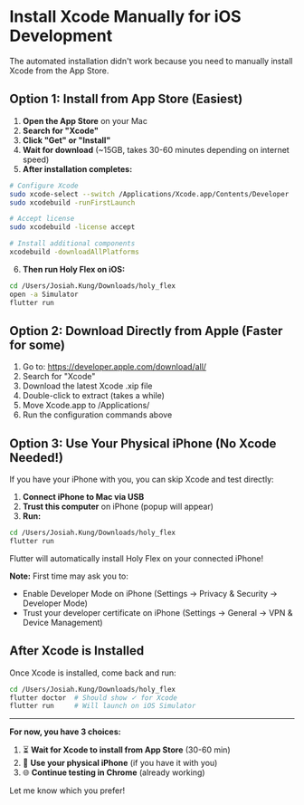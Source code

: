 # Install Xcode Manually for iOS Development

The automated installation didn't work because you need to manually install Xcode from the App Store.

## Option 1: Install from App Store (Easiest)

1. **Open the App Store** on your Mac
2. **Search for "Xcode"**
3. **Click "Get" or "Install"**
4. **Wait for download** (~15GB, takes 30-60 minutes depending on internet speed)
5. **After installation completes:**

```bash
# Configure Xcode
sudo xcode-select --switch /Applications/Xcode.app/Contents/Developer
sudo xcodebuild -runFirstLaunch

# Accept license
sudo xcodebuild -license accept

# Install additional components
xcodebuild -downloadAllPlatforms
```

6. **Then run Holy Flex on iOS:**

```bash
cd /Users/Josiah.Kung/Downloads/holy_flex
open -a Simulator
flutter run
```

## Option 2: Download Directly from Apple (Faster for some)

1. Go to: https://developer.apple.com/download/all/
2. Search for "Xcode"
3. Download the latest Xcode .xip file
4. Double-click to extract (takes a while)
5. Move Xcode.app to /Applications/
6. Run the configuration commands above

## Option 3: Use Your Physical iPhone (No Xcode Needed!)

If you have your iPhone with you, you can skip Xcode and test directly:

1. **Connect iPhone to Mac via USB**
2. **Trust this computer** on iPhone (popup will appear)
3. **Run:**
```bash
cd /Users/Josiah.Kung/Downloads/holy_flex
flutter run
```

Flutter will automatically install Holy Flex on your connected iPhone!

**Note:** First time may ask you to:
- Enable Developer Mode on iPhone (Settings → Privacy & Security → Developer Mode)
- Trust your developer certificate on iPhone (Settings → General → VPN & Device Management)

## After Xcode is Installed

Once Xcode is installed, come back and run:

```bash
cd /Users/Josiah.Kung/Downloads/holy_flex
flutter doctor  # Should show ✓ for Xcode
flutter run     # Will launch on iOS Simulator
```

---

**For now, you have 3 choices:**

1. ⏳ **Wait for Xcode to install from App Store** (30-60 min)
2. 📱 **Use your physical iPhone** (if you have it with you)
3. 🌐 **Continue testing in Chrome** (already working)

Let me know which you prefer!
